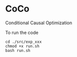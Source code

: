 # CoCo
Conditional Causal Optimization

To run the code
```
cd ./src/exp_xxx
chmod +x run.sh
bash run.sh
```
